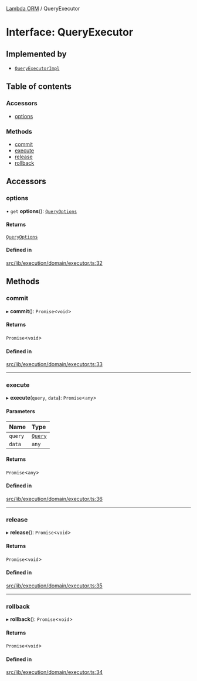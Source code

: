 [Lambda ORM](../README.md) / QueryExecutor

# Interface: QueryExecutor

## Implemented by

- [`QueryExecutorImpl`](../classes/QueryExecutorImpl.md)

## Table of contents

### Accessors

- [options](QueryExecutor.md#options)

### Methods

- [commit](QueryExecutor.md#commit)
- [execute](QueryExecutor.md#execute)
- [release](QueryExecutor.md#release)
- [rollback](QueryExecutor.md#rollback)

## Accessors

### options

• `get` **options**(): [`QueryOptions`](QueryOptions.md)

#### Returns

[`QueryOptions`](QueryOptions.md)

#### Defined in

[src/lib/execution/domain/executor.ts:32](https://github.com/FlavioLionelRita/lambdaorm/blob/8667a6d5/src/lib/execution/domain/executor.ts#L32)

## Methods

### commit

▸ **commit**(): `Promise`\<`void`\>

#### Returns

`Promise`\<`void`\>

#### Defined in

[src/lib/execution/domain/executor.ts:33](https://github.com/FlavioLionelRita/lambdaorm/blob/8667a6d5/src/lib/execution/domain/executor.ts#L33)

___

### execute

▸ **execute**(`query`, `data`): `Promise`\<`any`\>

#### Parameters

| Name | Type |
| :------ | :------ |
| `query` | [`Query`](../classes/Query.md) |
| `data` | `any` |

#### Returns

`Promise`\<`any`\>

#### Defined in

[src/lib/execution/domain/executor.ts:36](https://github.com/FlavioLionelRita/lambdaorm/blob/8667a6d5/src/lib/execution/domain/executor.ts#L36)

___

### release

▸ **release**(): `Promise`\<`void`\>

#### Returns

`Promise`\<`void`\>

#### Defined in

[src/lib/execution/domain/executor.ts:35](https://github.com/FlavioLionelRita/lambdaorm/blob/8667a6d5/src/lib/execution/domain/executor.ts#L35)

___

### rollback

▸ **rollback**(): `Promise`\<`void`\>

#### Returns

`Promise`\<`void`\>

#### Defined in

[src/lib/execution/domain/executor.ts:34](https://github.com/FlavioLionelRita/lambdaorm/blob/8667a6d5/src/lib/execution/domain/executor.ts#L34)
